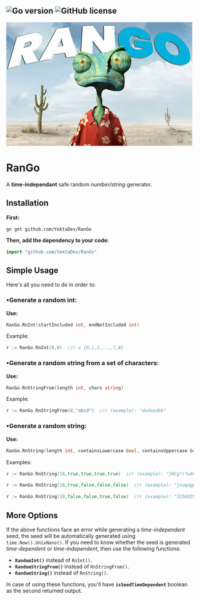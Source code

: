 ![Go version](https://img.shields.io/badge/Go-v1.15-blue)
![GitHub license](https://img.shields.io/badge/license-Apache%202-blueviolet)
---
![RanGo Logo](https://raw.githubusercontent.com/YektaDev/RanGo/main/res/RanGo_small.jpg "RanGo!")

# RanGo
A **time-independant** safe random _number/string_ generator.

## Installation
**First:**
```
go get github.com/YektaDev/RanGo
```
**Then, add the dependency to your code:**
```go
import "github.com/YektaDev/RanGo"
```

## Simple Usage
Here's all you need to do in order to:

### ▪Generate a random int:
**Use:**
```go
RanGo.RnInt(startIncluded int, endNotIncluded int)
```
Example:
```go
r := RanGo.RnInt(0,8)  //r ϵ {0,1,2,...,7,8}
```

### ▪Generate a random string from a set of characters:
**Use:**
```go
RanGo.RnStringFrom(length int, chars string)
```
Example:
```go
r := RanGo.RnStringFrom(8,"abcd")  //r (example): "dadaadbb"
```

### ▪Generate a random string:
**Use:**
```go
RanGo.RnString(length int, containsLowercase bool, containsUppercase bool, containsNumber bool, containsSpecial bool)
```
Examples:
```go
r := RanGo.RnString(18,true,true,true,true)  //r (example): "}WCg*(?w4P$<HS\jOb"
```
```go
r := RanGo.RnString(18,true,false,false,false)  //r (example): "jzoqagpchhsyhotvrj"
```
```go
r := RanGo.RnString(18,false,false,true,false)  //r (example): "325803510203358683"
```

## More Options
If the above functions face an error while generating a _time-independent_ seed, the seed will be automatically generated using ```time.Now().UnixNano()```. If you need to know whether the seed is generated _time-dependent_ or _time-independent_, then use the following functions:
* **```RandomInt()```** instead of ```RnInt()```.
* **```RandomStringFrom()```** instead of ```RnStringFrom()```.
* **```RandomString()```** instead of ```RnString()```.

In case of using these functions, you'll have **```isSeedTimeDependent```** boolean as the second returned output.
